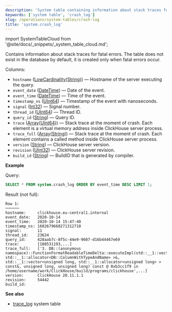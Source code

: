 ```yaml
---
description: 'System table containing information about stack traces for fatal errors.'
keywords: ['system table', 'crash_log']
slug: /operations/system-tables/crash-log
title: 'system.crash_log'
---
```


import SystemTableCloud from '@site/docs/_snippets/_system_table_cloud.md';

<SystemTableCloud/>

Contains information about stack traces for fatal errors. The table does not exist in the database by default, it is created only when fatal errors occur.

Columns:

- `hostname` ([LowCardinality(String)](../../sql-reference/data-types/string.md)) — Hostname of the server executing the query.
- `event_date` ([DateTime](../../sql-reference/data-types/datetime.md)) — Date of the event.
- `event_time` ([DateTime](../../sql-reference/data-types/datetime.md)) — Time of the event.
- `timestamp_ns` ([UInt64](../../sql-reference/data-types/int-uint.md)) — Timestamp of the event with nanoseconds.
- `signal` ([Int32](../../sql-reference/data-types/int-uint.md)) — Signal number.
- `thread_id` ([UInt64](../../sql-reference/data-types/int-uint.md)) — Thread ID.
- `query_id` ([String](../../sql-reference/data-types/string.md)) — Query ID.
- `trace` ([Array](../../sql-reference/data-types/array.md)([UInt64](../../sql-reference/data-types/int-uint.md))) — Stack trace at the moment of crash. Each element is a virtual memory address inside ClickHouse server process.
- `trace_full` ([Array](../../sql-reference/data-types/array.md)([String](../../sql-reference/data-types/string.md))) — Stack trace at the moment of crash. Each element contains a called method inside ClickHouse server process.
- `version` ([String](../../sql-reference/data-types/string.md)) — ClickHouse server version.
- `revision` ([UInt32](../../sql-reference/data-types/int-uint.md)) — ClickHouse server revision.
- `build_id` ([String](../../sql-reference/data-types/string.md)) — BuildID that is generated by compiler.

**Example**

Query:

```sql
SELECT * FROM system.crash_log ORDER BY event_time DESC LIMIT 1;
```

Result (not full):

```text
Row 1:
──────
hostname:     clickhouse.eu-central1.internal
event_date:   2020-10-14
event_time:   2020-10-14 15:47:40
timestamp_ns: 1602679660271312710
signal:       11
thread_id:    23624
query_id:     428aab7c-8f5c-44e9-9607-d16b44467e69
trace:        [188531193,...]
trace_full:   ['3. DB::(anonymous namespace)::FunctionFormatReadableTimeDelta::executeImpl(std::__1::vector<DB::ColumnWithTypeAndName, std::__1::allocator<DB::ColumnWithTypeAndName> >&, std::__1::vector<unsigned long, std::__1::allocator<unsigned long> > const&, unsigned long, unsigned long) const @ 0xb3cc1f9 in /home/username/work/ClickHouse/build/programs/clickhouse',...]
version:      ClickHouse 20.11.1.1
revision:     54442
build_id:
```

**See also**
- [trace_log](../../operations/system-tables/trace_log.md) system table
